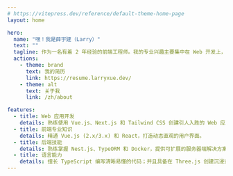 ```yaml
---
# https://vitepress.dev/reference/default-theme-home-page
layout: home

hero:
  name: "嘿！我是薛宇建（Larry）"
  text: ""
  tagline: 作为一名有着 2 年经验的前端工程师。我的专业兴趣主要集中在 Web 开发上，特别是 Vue2/3、React 和 Nest.js 技术。此外，我还积极学习 Rust。
  actions:
    - theme: brand
      text: 我的简历
      link: https://resume.larryxue.dev/
    - theme: alt
      text: 关于我
      link: /zh/about

features:
  - title: Web 应用开发
    details: 熟练使用 Vue.js、Next.js 和 Tailwind CSS 创建引人入胜的 Web 应用。
  - title: 前端专业知识
    details: 精通 Vue.js (2.x/3.x) 和 React，打造动态直观的用户界面。
  - title: 后端技能
    details: 熟练掌握 Nest.js、TypeORM 和 Docker，提供可扩展的服务器端解决方案。
  - title: 语言能力
    details: 擅长 TypeScript 编写清晰易懂的代码；并且具备在 Three.js 创建沉浸式 3D 图形方面的经验。
---
```

